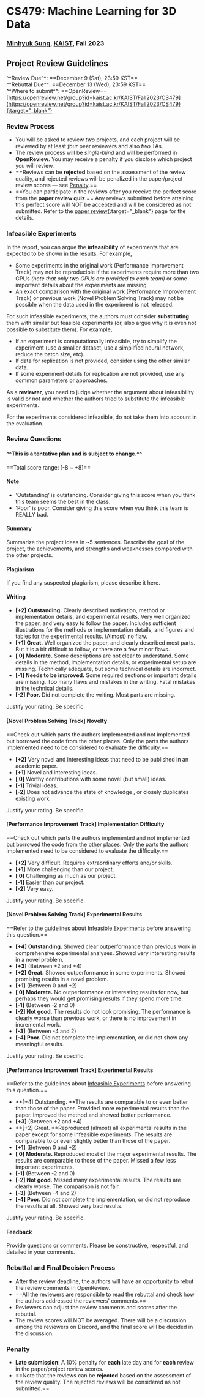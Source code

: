 # CS479: Machine Learning for 3D Data

<h3><b>
<a href="http://mhsung.github.io/" target="_blank">Minhyuk Sung</a>, <a href="https://www.kaist.ac.kr/" target="_blank">KAIST</a>, Fall 2023
</b></h3>


## Project Review Guidelines

<!-- (Last updated: May 29, 2022. Subject to change.) -->

^^Review Due^^: ==December 9 (Sat), 23:59 KST==  
^^Rebuttal Due^^: ==December 13 (Wed), 23:59 KST==  
^^Where to submit^^: ==OpenReview==   
[https://openreview.net/group?id=kaist.ac.kr/KAIST/Fall2023/CS479](https://openreview.net/group?id=kaist.ac.kr/KAIST/Fall2023/CS479){:target="_blank"}


### Review Process

- You will be asked to review *two* projects, and each project will be reviewed by at least *four* peer reviewers and also *two* TAs.
- The review process will be *single-blind* and will be performed in **OpenReview**. You may receive a penalty if you disclose which project you will review.
- ==Reviews can be **rejected** based on the assessment of the review quality, and rejected reviews will be penalized in the paper/project review scores &mdash; see [Penalty](#penalty).==
- ==You can participate in the reviews after you receive the perfect score from the **paper review quiz**.== Any reviews submitted before attaining this perfect score will NOT be accepted and will be considered as not submitted. Refer to the [paper review](../paper-review){:target="_blank"} page for the details.


### Infeasible Experiments

In the report, you can argue the **infeasibility** of experiments that are expected to be shown in the results.
For example,

- Some experiments in the original work (Performance Improvement Track) may not be reproducible if the experiments require more than two GPUs *(note that only two GPUs are provided to each team)* or some important details about the experiments are missing.
- An exact comparison with the original work (Performance Improvement Track) or previous work (Novel Problem Solving Track) may not be possible when the data used in the experiment is not released.

For such infeasible experiments, the authors must consider **substituting** them with similar but feasible experiments (or, also argue why it is even not possible to substitute them).
For example,

- If an experiment is computationally infeasible, try to simplify the experiment (use a smaller dataset, use a simplified neural network, reduce the batch size, etc).
- If data for replication is not provided, consider using the other similar data.
- If some experiment details for replication are not provided, use any common parameters or approaches.

As a **reviewer**, you need to judge whether the argument about infeasibility is valid or not and whether the authors tried to substitute the infeasible experiments.

For the experiments considered infeasible, do not take them into account in the evaluation.


### Review Questions

#### ^^This is a tentative plan and is subject to change.^^

==Total score range: [-8 ~ +8]==


#### Note
- 'Outstanding' is outstanding. Consider giving this score when you think this team seems the best in the class.  
- 'Poor' is poor. Consider giving this score when you think this team is REALLY bad.


#### Summary
Summarize the project ideas in ~5 sentences. Describe the goal of the project, the achievements, and strengths and weaknesses compared with the other projects.


#### Plagiarism
If you find any suspected plagiarism, please describe it here.


#### Writing
- **[+2] Outstanding.** Clearly described motivation, method or implementation details, and experimental results. Very well organized the paper, and very easy to follow the paper. Includes sufficient illustrations for the methods or implementation details, and figures and tables for the experimental results. (Almost) no flaw. 
- **[+1] Great.**  Well organized the paper, and clearly described most parts. But it is a bit difficult to follow, or there are a few minor flaws.
- **[ 0] Moderate.**  Some descriptions are not clear to understand. Some details in the method, implementation details, or experimental setup are missing. Technically adequate, but some technical details are incorrect.
- **[-1] Needs to be improved.**  Some required sections or important details are missing. Too many flaws and mistakes in the writing. Fatal mistakes in the technical details.
- **[-2] Poor.**  Did not complete the writing. Most parts are missing.

Justify your rating. Be specific.


#### [Novel Problem Solving Track] Novelty

==Check out which parts the authors implemented and not implemented but borrowed the code from the other places. Only the parts the authors implemented need to be considered to evaluate the difficulty.==

- **[+2]** Very novel and interesting ideas that need to be published in an academic paper.
- **[+1]** Novel and interesting ideas.
- **[ 0]** Worthy contributions with some novel (but small) ideas. 
- **[-1]** Trivial ideas.
- **[-2]** Does not advance the state of knowledge , or closely duplicates existing work.

Justify your rating. Be specific.


#### [Performance Improvement Track] Implementation Difficulty

==Check out which parts the authors implemented and not implemented but borrowed the code from the other places. Only the parts the authors implemented need to be considered to evaluate the difficulty.==

- **[+2]** Very difficult. Requires extraordinary efforts and/or skills.
- **[+1]** More challenging than our project.
- **[ 0]** Challenging as much as our project.
- **[-1]** Easier than our project.
- **[-2]** Very easy.

Justify your rating. Be specific.


#### [Novel Problem Solving Track] Experimental Results

==Refer to the guidelines about [Infeasible Experiments](#infeasible-experiments) before answering this question.==

- **[+4] Outstanding.** Showed clear outperformance than previous work in comprehensive experimental analyses. Showed very interesting results in a novel problem.  
- **[+3]** (Between +2 and +4)  
- **[+2] Great.**  Showed outperformance in some experiments. Showed promising results in a novel problem.  
- **[+1]** (Between 0 and +2)  
- **[ 0] Moderate.** No outperformance or interesting results for now, but perhaps they would get promising results if they spend more time.  
- **[-1]** (Between -2 and 0)  
- **[-2] Not good.** The results do not look promising. The performance is clearly worse than previous work, or there is no improvement in incremental work.  
- **[-3]** (Between -4 and 2)  
- **[-4] Poor.** Did not complete the implementation, or did not show any meaningful results.

Justify your rating. Be specific.


#### [Performance Improvement Track] Experimental Results

==Refer to the guidelines about [Infeasible Experiments](#infeasible-experiments) before answering this question.==

- **[+4] Outstanding. **The results are comparable to or even better than those of the paper. Provided more experimental results than the paper. Improved the method and showed better performance.  
- **[+3]** (Between +2 and +4)  
- **[+2] Great. **Reproduced (almost) all experimental results in the paper except for some infeasible experiments. The results are comparable to or even slightly better than those of the paper.  
- **[+1]** (Between 0 and +2)  
- **[ 0] Moderate.** Reproduced most of the major experimental results. The results are comparable to those of the paper. Missed a few less important experiments.  
- **[-1]** (Between -2 and 0)  
- **[-2] Not good.** Missed many experimental results. The results are clearly worse. The comparison is not fair.  
- **[-3]** (Between -4 and 2)  
- **[-4] Poor.** Did not complete the implementation, or did not reproduce the results at all. Showed very bad results.  

Justify your rating. Be specific.


#### Feedback
Provide questions or comments. Please be constructive, respectful, and detailed in your comments.


### Rebuttal and Final Decision Process

- After the review deadline, the authors will have an opportunity to rebut the review comments in OpenReview.
- ==All the reviewers are responsible to read the rebuttal and check how the authors addressed the reviewers' comments.==
- Reviewers can adjust the review comments and scores after the rebuttal.
- The review scores will NOT be averaged. There will be a discussion among the reviewers on Discord, and the final score will be decided in the discussion.


### Penalty
- **Late submission**: A 10% penalty for **each** late day and for **each** review in the paper/project review scores.
- ==Note that the reviews can be **rejected** based on the assessment of the review quality. The rejected reviews will be considered as not submitted.==

<br />
